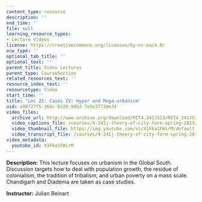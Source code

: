 ```yaml
---
content_type: resource
description: ''
end_time: ''
file: null
learning_resource_types:
- Lecture Videos
license: https://creativecommons.org/licenses/by-nc-sa/4.0/
ocw_type: ''
optional_tab_title: ''
optional_text: ''
parent_title: Video Lectures
parent_type: CourseSection
related_resources_text: ''
resource_index_text: ''
resourcetype: Video
start_time: ''
title: 'Lec 25: Cases IV: Hyper and Mega-urbanism'
uid: a98727f5-364c-0320-9db3-7e5e37730e34
video_files:
  archive_url: http://www.archive.org/download/MIT4.241JS13/MIT4_241JS13_lec25_300k.mp4
  video_captions_file: /courses/4-241j-theory-of-city-form-spring-2013/7bb2ecaab4bd504c831310f1a8c9e7d1_X1F6a1FWirM.vtt
  video_thumbnail_file: https://img.youtube.com/vi/X1F6a1FWirM/default.jpg
  video_transcript_file: /courses/4-241j-theory-of-city-form-spring-2013/f5019d55aa48439e42ba0101c6f27f74_X1F6a1FWirM.pdf
video_metadata:
  youtube_id: X1F6a1FWirM
---
```


**Description:** This lecture focuses on urbanism in the Global South. Discussion targets how to deal with population growth, the residue of colonialism, the tradition of tribalism, and urban poverty on a mass scale. Chandigarh and Diadema are taken as case studies.

**Instructor:** Julian Beinart

